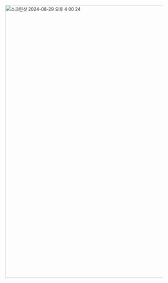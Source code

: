 <img width="869" alt="스크린샷 2024-08-29 오후 4 00 24" src="https://github.com/user-attachments/assets/03968777-15f8-4e2a-89c1-be85702c9868">
